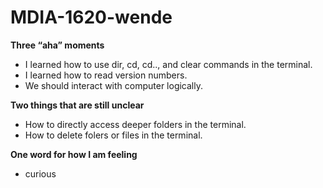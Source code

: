 # MDIA-1620-wende

**Three “aha” moments**
- I learned how to use dir, cd, cd.., and clear commands in the terminal.
- I learned how to read version numbers.
- We should interact with computer logically.

**Two things that are still unclear**
- How to directly access deeper folders in the terminal.
- How to delete folers or files in the terminal.

**One word for how I am feeling**
- curious
